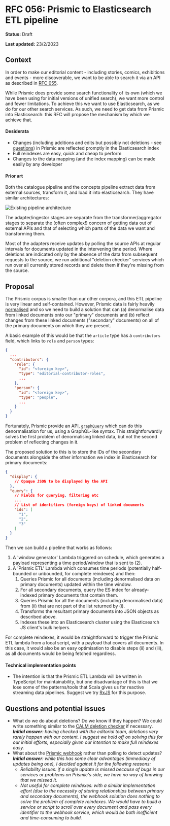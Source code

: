 # RFC 056: Prismic to Elasticsearch ETL pipeline

**Status:** Draft

**Last updated:** 23/2/2023

## Context
In order to make our editorial content - including stories, comics, exhibitions and events - more discoverable, we want to be able to search it via an API as described in [RFC 055](https://github.com/wellcomecollection/docs/tree/main/rfcs/055-prismic-api).

While Prismic does provide some search functionality of its own (which we have been using for initial versions of unified search), we want more control and fewer limitations. To achieve this we want to use Elasticsearch, as we do for our other search services. As such, we need to get data from Prismic into Elasticsearch: this RFC will propose the mechanism by which we achieve that.

#### Desiderata
- Changes (including additions and edits but possibly not deletions - see [questions](#questions-and-potential-issues)) in Prismic are reflected promptly in the Elasticsearch index
- Full reindexes are easy, quick and cheap to perform
- Changes to the data mapping (and the index mapping) can be made easily by any developer

#### Prior art
Both the catalogue pipeline and the concepts pipeline extract data from external sources, transform it, and load it into elasticsearch. They have similar architectures:

![Existing pipeline architecture](https://user-images.githubusercontent.com/4429247/220949681-b0c765d0-46a2-446a-a236-91553edc7263.png)

The adapter/ingestor stages are separate from the transformer/aggregator stages to separate the (often complex!) concern of getting data out of external APIs and that of selecting which parts of the data we want and transforming them. 

Most of the adapters receive updates by polling the source APIs at regular intervals for documents updated  in the intervening time period. Where deletions are indicated only by the absence of the data from subsequent requests to the source, we run additional "deletion checker" services which run over all currently stored records and delete them if they're missing from the source.

## Proposal

The Prismic corpus is smaller than our other corpora, and this ETL pipeline is very linear and self-contained. However, Prismic data is fairly heavily [normalised](https://en.wikipedia.org/wiki/Database_normalization) and so we need to build a solution that can (a) denormalise data from linked documents onto our "primary" documents and (b) reflect changes from these linked documents ("secondary" documents) on all of the primary documents on which they are present. 

A basic example of this would be that the `article` type has a `contributors` field, which links to `role` and `person` types:
```json
{
  ...
  "contributors": {
    "role": {
      "id": "<foreign key>",
      "type": "editorial-contributor-roles",
      ...
    },
    "person": {
      "id": "<foreign key>",
      "type": "people",
      ...
    }
  }
}
```

Fortunately, Prismic provide an API, [`graphQuery`](https://prismic.io/docs/graphquery-rest-api) which can do this denormalisation for us, using a GraphQL-like syntax. This straightforwardly solves the first problem of denormalising linked data, but not the second problem of reflecting changes in it.

The proposed solution to this is to store the IDs of the secondary documents alongside the other information we index in Elasticsearch for primary documents:
```json
{
  "display": {
    // Opaque JSON to be displayed by the API
  },
  "query": {
    // Fields for querying, filtering etc
    ...
    // List of identifiers (foreign keys) of linked documents
    "ids": [
      "1",
      "2",
      "3"
    ]
  }
}
```
Then we can build a pipeline that works as follows:

1. A 'window generator' Lambda triggered on schedule, which generates a payload representing a time period/window that is sent to (2).
2. A 'Prismic ETL' Lambda which consumes time periods (potentially half-bounded or unbounded, for complete reindexes) and then:
   1. Queries Prismic for all documents (including denormalised data on primary documents) updated within the time window.
   2. For all secondary documents, query the ES index for already-indexed primary documents that contain them.
   3. Queries Prismic for all the documents (including denormalised data) from (ii) that are not part of the list returned by (i).
   4. Transforms the resultant primary documents into JSON objects as described above.
   5. Indexes these into an Elasticsearch cluster using the Elasticsearch JS client's bulk helpers. 

For complete reindexes, it would be straightforward to trigger the Prismic ETL lambda from a local script, with a payload that covers all documents. In this case, it would also be an easy optimisation to disable steps (ii) and (iii), as all documents would be being fetched regardless.

#### Technical implementation points
- The intention is that the Prismic ETL Lambda will be written in TypeScript for maintainability, but one disadvantage of this is that we lose some of the patterns/tools that Scala gives us for reactive streaming data pipelines. Suggest we try [RxJS](https://rxjs.dev/) for this purpose.


## Questions and potential issues
- What do we do about deletions? Do we know if they happen? We could write something similar to the [CALM deletion checker](https://github.com/wellcomecollection/docs/tree/main/rfcs/032-calm-deletions) if necessary. 
  _**Initial answer**: having checked with the editorial team, deletions very rarely happen with our content. I suggest we hold off on solving this for our initial efforts, especially given our intention to make full reindexes easy._
- What about the [Prismic webhook](https://prismic.io/docs/webhooks) rather than polling to detect updates?
  _**Initial answer**: while this has some clear advantages (immediacy of updates being one), I decided against it for the following reasons:_
  - *Reliability issues: if a single update is missed because of bugs in our services or problems on Prismic's side, we have no way of knowing that we missed it.*
  - *Not useful for complete reindexes: with a similar implementation effort (due to the necessity of storing relationships between primary and secondary documents), the webhook solution does nothing to solve the problem of complete reindexes. We would have to build a service or script to scroll over every document and pass every identifier to the webhook service, which would be both inefficient and time-consuming to build.* 
